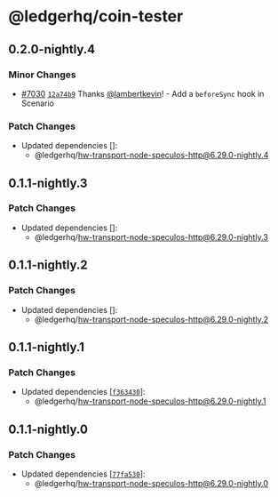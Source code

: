 # @ledgerhq/coin-tester

## 0.2.0-nightly.4

### Minor Changes

- [#7030](https://github.com/LedgerHQ/ledger-live/pull/7030) [`12a74b9`](https://github.com/LedgerHQ/ledger-live/commit/12a74b9f2f27285e44a5dca665422b3b8ecd4028) Thanks [@lambertkevin](https://github.com/lambertkevin)! - Add a `beforeSync` hook in Scenario

### Patch Changes

- Updated dependencies []:
  - @ledgerhq/hw-transport-node-speculos-http@6.29.0-nightly.4

## 0.1.1-nightly.3

### Patch Changes

- Updated dependencies []:
  - @ledgerhq/hw-transport-node-speculos-http@6.29.0-nightly.3

## 0.1.1-nightly.2

### Patch Changes

- Updated dependencies []:
  - @ledgerhq/hw-transport-node-speculos-http@6.29.0-nightly.2

## 0.1.1-nightly.1

### Patch Changes

- Updated dependencies [[`f363430`](https://github.com/LedgerHQ/ledger-live/commit/f363430fe1a261f8adb79d3bf30e457cba839783)]:
  - @ledgerhq/hw-transport-node-speculos-http@6.29.0-nightly.1

## 0.1.1-nightly.0

### Patch Changes

- Updated dependencies [[`77fa530`](https://github.com/LedgerHQ/ledger-live/commit/77fa530c8626df94fa7f9c0a8b3a99f2efa7cb11)]:
  - @ledgerhq/hw-transport-node-speculos-http@6.29.0-nightly.0
